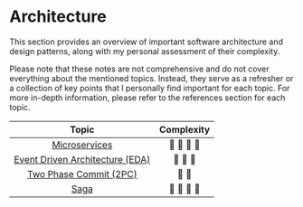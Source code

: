# Architecture

This section provides an overview of important software architecture and design patterns, along with my personal assessment of their complexity.

Please note that these notes are not comprehensive and do not cover everything about the mentioned topics. Instead, they serve as a refresher or a collection of key points that I personally find important for each topic. For more in-depth information, please refer to the references section for each topic.

| Topic                                                                | Complexity                              |
| :------------------------------------------------------------------: | :-------------------------------------: |
| [Microservices](./01-microservices.md)                               | :star2: :star2: :star2: :star2:         |
| [Event Driven Architecture (EDA)](./02-event-driven-architecture.md) | :star2: :star2: :star2:                 |
| [Two Phase Commit (2PC)](./03-two-phase-commit.md)                   | :star2: :star2:                         |
| [Saga](./04-saga.md)                                                 | :star2: :star2: :star2: :star2:         |
